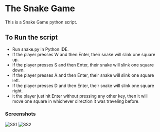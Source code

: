 # The Snake Game  
This is a Snake Game python script.  

## To Run the script
- Run snake.py in Python IDE.
- If the player presses W and then Enter, their snake will slink one square up.
- If the player presses S and then Enter, their snake will slink one square down.
- If the player presses A and then Enter, their snake will slink one square left.
- If the player presses D and then Enter, their snake will slink one square right.
- it the player just hit Enter without pressing any other key, then it will move one square in whichever direction it was traveling before.


### Screenshots

<img src="" alt="SS1"/>

<img src="" alt="SS2"/>

